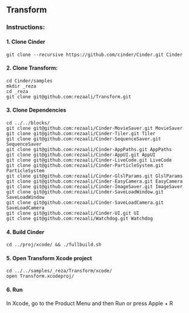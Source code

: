 Transform
--

### Instructions:


#### 1. Clone Cinder
```
git clone --recursive https://github.com/cinder/Cinder.git Cinder
```
#### 2. Clone Transform:
```
cd Cinder/samples
mkdir _reza
cd _reza
git clone git@github.com:rezaali/Transform.git
```

#### 3. Clone Dependencies
```
cd ../../blocks/
git clone git@github.com:rezaali/Cinder-MovieSaver.git MovieSaver
git clone git@github.com:rezaali/Cinder-Tiler.git Tiler
git clone git@github.com:rezaali/Cinder-SequenceSaver.git SequenceSaver
git clone git@github.com:rezaali/Cinder-AppPaths.git AppPaths
git clone git@github.com:rezaali/Cinder-AppUI.git AppUI
git clone git@github.com:rezaali/Cinder-LiveCode.git LiveCode
git clone git@github.com:rezaali/Cinder-ParticleSystem.git ParticleSystem
git clone git@github.com:rezaali/Cinder-GlslParams.git GlslParams
git clone git@github.com:rezaali/Cinder-EasyCamera.git EasyCamera
git clone git@github.com:rezaali/Cinder-ImageSaver.git ImageSaver
git clone git@github.com:rezaali/Cinder-SaveLoadWindow.git SaveLoadWindow
git clone git@github.com:rezaali/Cinder-SaveLoadCamera.git SaveLoadCamera
git clone git@github.com:rezaali/Cinder-UI.git UI
git clone git@github.com:rezaali/Watchdog.git Watchdog
```

#### 4. Build Cinder
```
cd ../proj/xcode/ && ./fullbuild.sh
```

#### 5. Open Transform Xcode project
```
cd ../../samples/_reza/Transform/xcode/
open Transform.xcodeproj/
```

#### 6. Run
In Xcode, go to the Product Menu and then Run or press Apple + R



